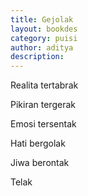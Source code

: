 ```yaml
---
title: Gejolak
layout: bookdes
category: puisi
author: aditya
description: 
---
```


Realita tertabrak

Pikiran tergerak

Emosi tersentak

Hati bergolak

Jiwa berontak

Telak
